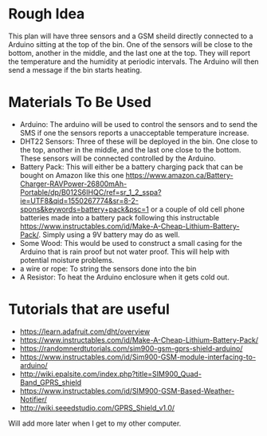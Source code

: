 # Rough Idea
This plan will have three sensors and a GSM sheild directly connected to a Arduino sitting at the top of the bin. One of the sensors will be close to the bottom, another in the middle, and the last one at the top. They will report the temperature and the humidity at periodic intervals. The Arduino will then send a message if the bin starts heating.

# Materials To Be Used
- Arduino: The arduino will be used to control the sensors and to send the SMS if one the sensors reports a unacceptable temperature increase.
- DHT22 Sensors: Three of these will be deployed in the bin. One close to the top, another in the middle, and the last one close to the bottom. These sensors will be connected controlled by the Arduino.
- Battery Pack: This will either be a battery charging pack that can be bought on Amazon like this one https://www.amazon.ca/Battery-Charger-RAVPower-26800mAh-Portable/dp/B012S6IHQC/ref=sr_1_2_sspa?ie=UTF8&qid=1550267774&sr=8-2-spons&keywords=battery+pack&psc=1 or a couple of old cell phone batteries made into a battery pack following this instructable https://www.instructables.com/id/Make-A-Cheap-Lithium-Battery-Pack/. Simply using a 9V battery may do as well.
- Some Wood: This would be used to construct a small casing for the Arduino that is rain proof but not water proof. This will help with potential moisture problems.
- a wire or rope: To string the sensors done into the bin
- A Resistor: To heat the Arduino enclosure when it gets cold out.

# Tutorials that are useful
- https://learn.adafruit.com/dht/overview
- https://www.instructables.com/id/Make-A-Cheap-Lithium-Battery-Pack/
- https://randomnerdtutorials.com/sim900-gsm-gprs-shield-arduino/
- https://www.instructables.com/id/Sim900-GSM-module-interfacing-to-arduino/
- http://wiki.epalsite.com/index.php?title=SIM900_Quad-Band_GPRS_shield
- https://www.instructables.com/id/SIM900-GSM-Based-Weather-Notifier/
- http://wiki.seeedstudio.com/GPRS_Shield_v1.0/

Will add more later when I get to my other computer.
